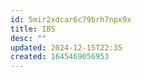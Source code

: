 ```yaml
---
id: 5mir2xdcar6c79brh7npx9x
title: IBS
desc: ""
updated: 2024-12-15T22:35
created: 1645469056953
---
```


